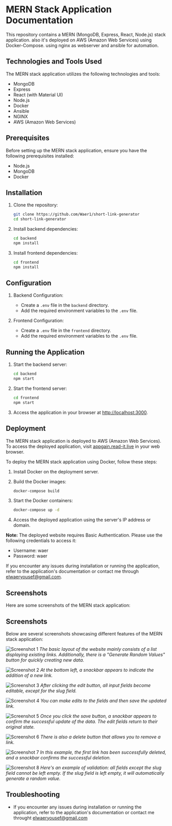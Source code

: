 # MERN Stack Application Documentation

This repository contains a MERN (MongoDB, Express, React, Node.js) stack application.
also it's deployed on AWS (Amazon Web Services) using Docker-Compose. using nginx as webserver and ansible for automation.

## Technologies and Tools Used

The MERN stack application utilizes the following technologies and tools:

- MongoDB
- Express
- React (with Material UI)
- Node.js
- Docker
- Ansible
- NGINX
- AWS (Amazon Web Services)

## Prerequisites

Before setting up the MERN stack application, ensure you have the following prerequisites installed:

- Node.js
- MongoDB
- Docker

## Installation

1. Clone the repository:

   ```bash
   git clone https://github.com/Waer1/short-link-generator
   cd short-link-generator
   ```

2. Install backend dependencies:

   ```bash
   cd backend
   npm install
   ```

3. Install frontend dependencies:

   ```bash
   cd frontend
   npm install
   ```

## Configuration

1. Backend Configuration:

   - Create a `.env` file in the `backend` directory.
   - Add the required environment variables to the `.env` file.

2. Frontend Configuration:

   - Create a `.env` file in the `frontend` directory.
   - Add the required environment variables to the `.env` file.

## Running the Application

1. Start the backend server:

   ```bash
   cd backend
   npm start
   ```

2. Start the frontend server:

   ```bash
   cd frontend
   npm start
   ```

3. Access the application in your browser at [http://localhost:3000](http://localhost:3000).



## Deployment

The MERN stack application is deployed to AWS (Amazon Web Services). To access the deployed application, visit [appgain.read-it.live](http://appgain.read-it.live) in your web browser.

To deploy the MERN stack application using Docker, follow these steps:

1. Install Docker on the deployment server.

2. Build the Docker images:

   ```bash
   docker-compose build
   ```

3. Start the Docker containers:

   ```bash
   docker-compose up -d
   ```

4. Access the deployed application using the server's IP address or domain.

**Note:** The deployed website requires Basic Authentication. Please use the following credentials to access it:
- Username: waer
- Password: waer

If you encounter any issues during installation or running the application, refer to the application's documentation or contact me through elwaeryousef@gmail.com.


## Screenshots

Here are some screenshots of the MERN stack application:

## Screenshots

Below are several screenshots showcasing different features of the MERN stack application:

![Screenshot 1](./documentation/screenshots/8.png)
*The basic layout of the website mainly consists of a list displaying existing links. Additionally, there is a "Generate Random Values" button for quickly creating new data.*

![Screenshot 2](./documentation/screenshots/7.png)
*At the bottom left, a snackbar appears to indicate the addition of a new link.*

![Screenshot 3](./documentation/screenshots/6.png)
*After clicking the edit button, all input fields become editable, except for the slug field.*

![Screenshot 4](./documentation/screenshots/5.png)
*You can make edits to the fields and then save the updated link.*

![Screenshot 5](./documentation/screenshots/4.png)
*Once you click the save button, a snackbar appears to confirm the successful update of the data. The edit fields return to their original state.*

![Screenshot 6](./documentation/screenshots/3.png)
*There is also a delete button that allows you to remove a link.*

![Screenshot 7](./documentation/screenshots/2.png)
*In this example, the first link has been successfully deleted, and a snackbar confirms the successful deletion.*

![Screenshot 8](./documentation/screenshots/1.png)
*Here's an example of validation: all fields except the slug field cannot be left empty. If the slug field is left empty, it will automatically generate a random value.*


## Troubleshooting

- If you encounter any issues during installation or running the application, refer to the application's documentation or contact me throught elwaeryousef@gmail.com


